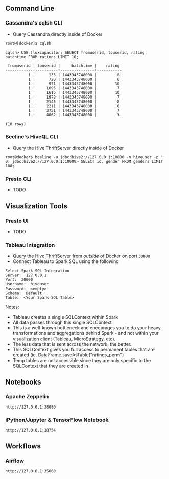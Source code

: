 ## Command Line
### Cassandra's cqlsh CLI
* Query Cassandra directly inside of Docker
```
root@[docker]$ cqlsh

cqlsh> USE fluxcapacitor; SELECT fromuserid, touserid, rating, batchtime FROM ratings LIMIT 10;

 fromuserid | touserid |     batchtime |    rating
------------+----------+---------------+-----------
          1 |      133 | 1443343748000 |         8
          1 |      720 | 1443343748000 |         6
          1 |      971 | 1443343748000 |        10
          1 |     1095 | 1443343748000 |         7
          1 |     1616 | 1443343748000 |        10
          1 |     1978 | 1443343748000 |         7
          1 |     2145 | 1443343748000 |         8
          1 |     2211 | 1443343748000 |         8
          1 |     3751 | 1443343748000 |         7
          1 |     4062 | 1443343748000 |         3

(10 rows)
```

### Beeline's HiveQL CLI
* Query the Hive ThriftServer directly inside of Docker
```
root@docker$ beeline -u jdbc:hive2://127.0.0.1:10000 -n hiveuser -p ''
0: jdbc:hive2://127.0.0.1:10000> SELECT id, gender FROM genders LIMIT 100;
```

### Presto CLI
* TODO


## Visualization Tools
### Presto UI
* TODO

### Tableau Integration
* Query the Hive ThriftServer from *outside* of Docker on port `30000`
* Connect Tableau to Spark SQL using the following
```
Select Spark SQL Integration 
Server:  127.0.0.1
Port:  30000
Username:  hiveuser
Password:  <empty>
Schema:  Default
Table:  <Your Spark SQL Table> 
```
Notes:
* Tableau creates a single SQLContext within Spark
* All data passes through this single SQLContext
* This is a well-known bottleneck and encourages you to do your heavy transformations and aggregations behind Spark - and not within your visualization client (Tableau, MicroStrategy, etc).
* The less data that is sent across the network, the better.
* This SQLContext gives you full access to permanent tables that are created (ie. DataFrame.saveAsTable("ratings_perm")
* Temp tables are not accessible since they are only specific to the SQLContext that they are created in

## Notebooks
### Apache Zeppelin
```
http://127.0.0.1:38080
```

### iPython/Jupyter & TensorFlow Notebook
```
http://127.0.0.1:38754
```

## Workflows
### Airflow
```
http://127.0.0.1:35060
```